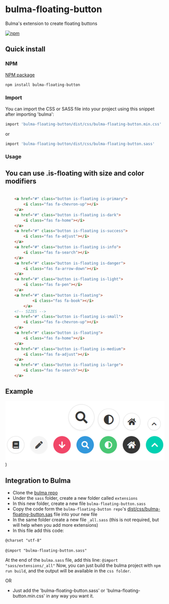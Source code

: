 # bulma-floating-button
Bulma's extension to create floating buttons

[![npm](https://img.shields.io/npm/v/bulma-floating-button)](https://www.npmjs.com/package/bulma-floating-button)

## Quick install
### NPM
[NPM package](https://www.npmjs.com/package/bulma-floating-button)
```sh
npm install bulma-floating-button
```
### Import
You can import the CSS or SASS file into your project using this snippet after importing 'bulma':
```sh
import 'bulma-floating-button/dist/css/bulma-floating-button.min.css'
```
or
```sh
import 'bulma-floating-button/dist/css/bulma-floating-button.sass'
```

### Usage
You can use .is-floating with size and color modifiers
---
```html

    <a href="#" class="button is-floating is-primary">
        <i class="fas fa-chevron-up"></i>
    </a>
    <a href="#" class="button is-floating is-dark">
        <i class="fas fa-home"></i>
    </a>
    <a href="#" class="button is-floating is-success">
        <i class="fas fa-adjust"></i>
    </a>
    <a href="#" class="button is-floating is-info">
        <i class="fas fa-search"></i>
    </a>
    <a href="#" class="button is-floating is-danger">
        <i class="fas fa-arrow-down"></i>
    </a>
    <a href="#" class="button is-floating is-light">
        <i class="fas fa-pen"></i>
    </a>
    <a href="#" class="button is-floating">
            <i class="fas fa-book"></i>
        </a>
    <!-- SIZES -->
    <a href="#" class="button is-floating is-small">
        <i class="fas fa-chevron-up"></i>
    </a>
    <a href="#" class="button is-floating">
        <i class="fas fa-home"></i>
    </a>
    <a href="#" class="button is-floating is-medium">
        <i class="fas fa-adjust"></i>
    </a>
    <a href="#" class="button is-floating is-large">
        <i class="fas fa-search"></i>
    </a>
```

Example
---
![Example usage](/example/index.png))

Integration to Bulma
---
- Clone the [bulma repo](https://github.com/jgthms/bulma)
- Under the `sass` folder, create a new folder called `extensions`
- In this new folder, create a new file `bulma-floating-button.sass`
- Copy the code form the `bulma-floating-button repo`'s [dist/css/bulma-floating-button.sas](https://github.com/alakise/bulma-floating-button/blob/master/dist/css/bulma-floating-button.sass) file into your new file
- In the same folder create a new file `_all.sass` (this is not required, but will help when you add more extensions)
- In this file add this code:
```
@charset "utf-8"

@import "bulma-floating-button.sass"
```
At the end of the `bulma.sass` file, add this line: `@import "sass/extensions/_all"`
Now, you can just build the bulma project with `npm run build`, and the output will be available in the `css folder`.

OR

- Just add the 'bulma-floating-button.sass' or 'bulma-floating-button.min.css' in any way you want it.

